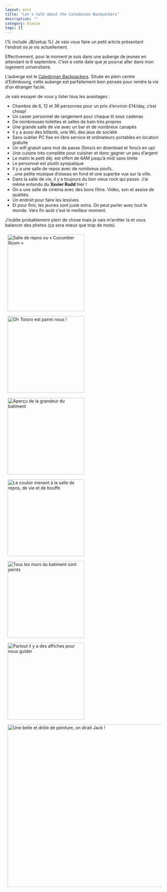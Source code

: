 ```yaml
---
layout: post
title: "Let's talk about the Caledonian Backpackers"
description: ""
category: Ecosse
tags: []
---
```

{% include JB/setup %}
Je vais vous faire un petit article présentant l'endroit où je vis actuellement.

Effectivement, pour le moment je suis dans une auberge de jeunes en attendant le 6 septembre. C’est à cette date que je pourrai aller dans mon logement universitaire.

L’auberge est le [Caledonian Backpackers](http://caledonianbackpackers.com/). Située en plein centre d’Edimbourg, cette auberge est parfaitement bien pensée pour rendre la vie d’un étranger facile.

Je vais essayer de vous y lister tous les avantages :

- Chambre de 6, 12 et 36 personnes pour un prix d’environ £14/day, c’est cheap!
- Un casier personnel de rangement pour chaque lit sous cadenas
- De nombreuses toilettes et salles de bain très propres
- Une grande salle de vie avec un bar et de nombreux canapés
- Il y a aussi des billards, une Wii, des jeux de société
- Sans oublier PC fixe en libre service et ordinateurs portables en location gratuite
- Un wifi gratuit sans mot de passe (5mo/s en download et 1mo/s en up)
- Une cuisine très complète pour cuisiner et donc gagner un peu d’argent
- Le matin le petit dèj. est offert de 6AM jusqu’à midi sans limite
- Le personnel est plutôt sympatique
- Il y a une salle de repos avec de nombreux poufs..
- ..une petite musique d’oiseau en fond et une superbe vue sur la ville.
- Dans la salle de vie, il y a toujours du bon vieux rock qui passe. J’ai même entendu du **Xavier Rudd** hier !
- On a une salle de cinéma avec des bons films. Vidéo, son et assise de qualités. 
- Un endroit pour faire les lessives
- Et pour finir, les jeunes sont juste extra. On peut parler avec tout le monde. Vers fin août c'est le meilleur moment.  

J’oublie probablement plein de chose mais je vais m’arrêter la et vous balancer des photos (ça sera mieux que trop de mots).

<img src="{{BASE_PATH}}/data/CaledonianCucumberRoom.jpg" alt="Salle de repos ou « Cucumber Room »" style="display: inline-block; margin: 8px;" width="250px" />
<img src="{{BASE_PATH}}/data/Caledoniantotoro.jpg" alt="Oh Totoro est parmi nous !" style="display: inline-block; margin: 8px;" width="250px" />
<img src="{{BASE_PATH}}/data/CaledonianEscalier.jpg" alt="Aperçu de la grandeur du batiment" style="display: inline-block; margin: 8px;" width="250px" />
<img src="{{BASE_PATH}}/data/CaledonianCouloir.jpg" alt="Le couloir menant à la salle de repos, de vie et de bouffe" style="display: inline-block; margin: 8px;" width="250px" />
<img src="{{BASE_PATH}}/data/CaledonianCouloirJaune.jpg" alt="Tous les murs du batiment sont peints" style="display: inline-block; margin: 8px;" width="250px" />
<img src="{{BASE_PATH}}/data/CaledonianCouloirRose.jpg" alt="Partout il y a des affiches pour nous guider" style="display: inline-block; margin: 8px;" width="250px" />
<img src="{{BASE_PATH}}/data/CaledonianPeinture.jpg" alt="Une belle et drôle de peinture, on dirait Jack !" style="display: inline-block; margin: 8px;" width="530px" />
